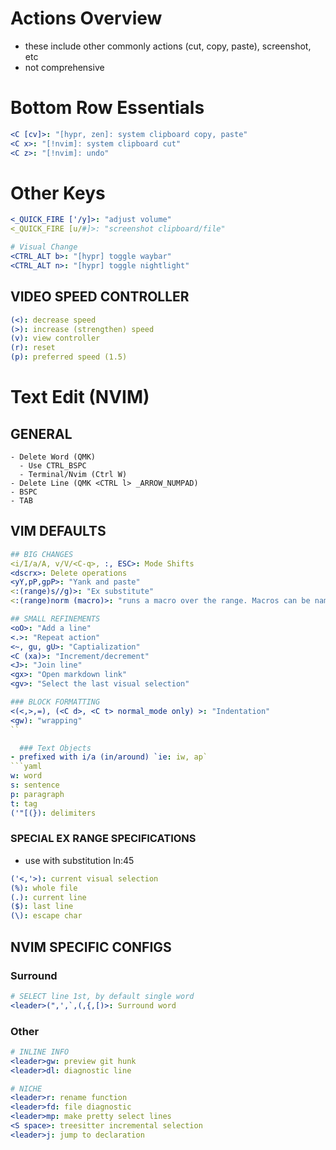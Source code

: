 <!--==================-->
# Actions Overview
<!--==================-->
- these include other commonly actions (cut, copy, paste), screenshot, etc
- not comprehensive

<!--==================-->
# Bottom Row Essentials
<!--==================-->
```yaml
<C [cv]>: "[hypr, zen]: system clipboard copy, paste"
<C x>: "[!nvim]: system clipboard cut"
<C z>: "[!nvim]: undo"
```

<!--==================-->
# Other Keys
<!--==================-->
```yaml
<_QUICK_FIRE ['/y]>: "adjust volume"
<_QUICK_FIRE [u/#]>: "screenshot clipboard/file"

# Visual Change
<CTRL_ALT b>: "[hypr] toggle waybar"
<CTRL_ALT n>: "[hypr] toggle nightlight"
```

## VIDEO SPEED CONTROLLER
```yaml
(<): decrease speed
(>): increase (strengthen) speed
(v): view controller
(r): reset
(p): preferred speed (1.5)
```

<!--==================-->
# Text Edit (NVIM)
<!--==================-->
## GENERAL
```
- Delete Word (QMK)
  - Use CTRL_BSPC
  - Terminal/Nvim (Ctrl W)
- Delete Line (QMK <CTRL l> _ARROW_NUMPAD)
- BSPC
- TAB
```

## VIM DEFAULTS
```yaml
## BIG CHANGES
<i/I/a/A, v/V/<C-q>, :, ESC>: Mode Shifts
<dscrx>: Delete operations
<yY,pP,gpP>: "Yank and paste"
<:(range)s//g)>: "Ex substitute"
<:(range)norm (macro)>: "runs a macro over the range. Macros can be named (prefixed with @, ie: @t) or you can create an anonymous macro here"

## SMALL REFINEMENTS
<oO>: "Add a line"
<.>: "Repeat action"
<~, gu, gU>: "Captialization"
<C (xa)>: "Increment/decrement"
<J>: "Join line"
<gx>: "Open markdown link"
<gv>: "Select the last visual selection"

### BLOCK FORMATTING
<(<,>,=), (<C d>, <C t> normal_mode only) >: "Indentation"
<gw): "wrapping"
``

  ### Text Objects
- prefixed with i/a (in/around) `ie: iw, ap`
```yaml
w: word
s: sentence
p: paragraph
t: tag
('"[(}): delimiters
```

  ### SPECIAL EX RANGE SPECIFICATIONS
- use with substitution ln:45
```yaml
('<,'>): current visual selection
(%): whole file
(.): current line
($): last line
(\): escape char
```

## NVIM SPECIFIC CONFIGS
  ### Surround
```yaml
# SELECT line 1st, by default single word
<leader>(",',`,(,{,[)>: Surround word
```

  ### Other
```yaml
# INLINE INFO
<leader>gw: preview git hunk
<leader>dl: diagnostic line

# NICHE
<leader>r: rename function
<leader>fd: file diagnostic
<leader>mp: make pretty select lines
<S space>: treesitter incremental selection
<leader>j: jump to declaration
```

